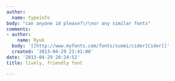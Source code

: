 ```yaml
---
author:
  name: typeinfo
body: "can anyone id please?\r\nor any similar fonts"
comments:
- author:
    name: Ryuk
  body: '[[http://www.myfonts.com/fonts/suomi/cider|Cider]]'
  created: '2013-04-29 21:41:08'
date: '2013-04-29 20:24:52'
title: lively, friendly font

---
```

